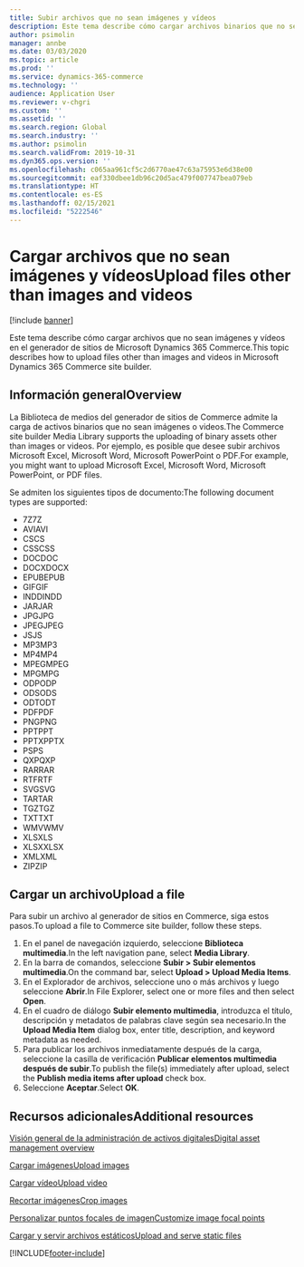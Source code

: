```yaml
---
title: Subir archivos que no sean imágenes y vídeos
description: Este tema describe cómo cargar archivos binarios que no sean imágenes y vídeos en el generador de sitios de Microsoft Dynamics 365 Commerce.
author: psimolin
manager: annbe
ms.date: 03/03/2020
ms.topic: article
ms.prod: ''
ms.service: dynamics-365-commerce
ms.technology: ''
audience: Application User
ms.reviewer: v-chgri
ms.custom: ''
ms.assetid: ''
ms.search.region: Global
ms.search.industry: ''
ms.author: psimolin
ms.search.validFrom: 2019-10-31
ms.dyn365.ops.version: ''
ms.openlocfilehash: c065aa961cf5c2d6770ae47c63a75953e6d38e00
ms.sourcegitcommit: eaf330dbee1db96c20d5ac479f007747bea079eb
ms.translationtype: HT
ms.contentlocale: es-ES
ms.lasthandoff: 02/15/2021
ms.locfileid: "5222546"
---
```

# <a name="upload-files-other-than-images-and-videos"></a><span data-ttu-id="3db0e-103">Cargar archivos que no sean imágenes y vídeos</span><span class="sxs-lookup"><span data-stu-id="3db0e-103">Upload files other than images and videos</span></span>

[!include [banner](includes/banner.md)]

<span data-ttu-id="3db0e-104">Este tema describe cómo cargar archivos que no sean imágenes y vídeos en el generador de sitios de Microsoft Dynamics 365 Commerce.</span><span class="sxs-lookup"><span data-stu-id="3db0e-104">This topic describes how to upload files other than images and videos in Microsoft Dynamics 365 Commerce site builder.</span></span>

## <a name="overview"></a><span data-ttu-id="3db0e-105">Información general</span><span class="sxs-lookup"><span data-stu-id="3db0e-105">Overview</span></span>

<span data-ttu-id="3db0e-106">La Biblioteca de medios del generador de sitios de Commerce admite la carga de activos binarios que no sean imágenes o videos.</span><span class="sxs-lookup"><span data-stu-id="3db0e-106">The Commerce site builder Media Library supports the uploading of binary assets other than images or videos.</span></span> <span data-ttu-id="3db0e-107">Por ejemplo, es posible que desee subir archivos Microsoft Excel, Microsoft Word, Microsoft PowerPoint o PDF.</span><span class="sxs-lookup"><span data-stu-id="3db0e-107">For example, you might want to upload Microsoft Excel, Microsoft Word, Microsoft PowerPoint, or PDF files.</span></span>

<span data-ttu-id="3db0e-108">Se admiten los siguientes tipos de documento:</span><span class="sxs-lookup"><span data-stu-id="3db0e-108">The following document types are supported:</span></span>
- <span data-ttu-id="3db0e-109">7Z</span><span class="sxs-lookup"><span data-stu-id="3db0e-109">7Z</span></span>
- <span data-ttu-id="3db0e-110">AVI</span><span class="sxs-lookup"><span data-stu-id="3db0e-110">AVI</span></span>
- <span data-ttu-id="3db0e-111">CS</span><span class="sxs-lookup"><span data-stu-id="3db0e-111">CS</span></span>
- <span data-ttu-id="3db0e-112">CSS</span><span class="sxs-lookup"><span data-stu-id="3db0e-112">CSS</span></span>
- <span data-ttu-id="3db0e-113">DOC</span><span class="sxs-lookup"><span data-stu-id="3db0e-113">DOC</span></span>
- <span data-ttu-id="3db0e-114">DOCX</span><span class="sxs-lookup"><span data-stu-id="3db0e-114">DOCX</span></span>
- <span data-ttu-id="3db0e-115">EPUB</span><span class="sxs-lookup"><span data-stu-id="3db0e-115">EPUB</span></span>
- <span data-ttu-id="3db0e-116">GIF</span><span class="sxs-lookup"><span data-stu-id="3db0e-116">GIF</span></span>
- <span data-ttu-id="3db0e-117">INDD</span><span class="sxs-lookup"><span data-stu-id="3db0e-117">INDD</span></span>
- <span data-ttu-id="3db0e-118">JAR</span><span class="sxs-lookup"><span data-stu-id="3db0e-118">JAR</span></span>
- <span data-ttu-id="3db0e-119">JPG</span><span class="sxs-lookup"><span data-stu-id="3db0e-119">JPG</span></span>
- <span data-ttu-id="3db0e-120">JPEG</span><span class="sxs-lookup"><span data-stu-id="3db0e-120">JPEG</span></span>
- <span data-ttu-id="3db0e-121">JS</span><span class="sxs-lookup"><span data-stu-id="3db0e-121">JS</span></span>
- <span data-ttu-id="3db0e-122">MP3</span><span class="sxs-lookup"><span data-stu-id="3db0e-122">MP3</span></span>
- <span data-ttu-id="3db0e-123">MP4</span><span class="sxs-lookup"><span data-stu-id="3db0e-123">MP4</span></span>
- <span data-ttu-id="3db0e-124">MPEG</span><span class="sxs-lookup"><span data-stu-id="3db0e-124">MPEG</span></span>
- <span data-ttu-id="3db0e-125">MPG</span><span class="sxs-lookup"><span data-stu-id="3db0e-125">MPG</span></span>
- <span data-ttu-id="3db0e-126">ODP</span><span class="sxs-lookup"><span data-stu-id="3db0e-126">ODP</span></span>
- <span data-ttu-id="3db0e-127">ODS</span><span class="sxs-lookup"><span data-stu-id="3db0e-127">ODS</span></span>
- <span data-ttu-id="3db0e-128">ODT</span><span class="sxs-lookup"><span data-stu-id="3db0e-128">ODT</span></span>
- <span data-ttu-id="3db0e-129">PDF</span><span class="sxs-lookup"><span data-stu-id="3db0e-129">PDF</span></span>
- <span data-ttu-id="3db0e-130">PNG</span><span class="sxs-lookup"><span data-stu-id="3db0e-130">PNG</span></span>
- <span data-ttu-id="3db0e-131">PPT</span><span class="sxs-lookup"><span data-stu-id="3db0e-131">PPT</span></span>
- <span data-ttu-id="3db0e-132">PPTX</span><span class="sxs-lookup"><span data-stu-id="3db0e-132">PPTX</span></span>
- <span data-ttu-id="3db0e-133">PS</span><span class="sxs-lookup"><span data-stu-id="3db0e-133">PS</span></span>
- <span data-ttu-id="3db0e-134">QXP</span><span class="sxs-lookup"><span data-stu-id="3db0e-134">QXP</span></span>
- <span data-ttu-id="3db0e-135">RAR</span><span class="sxs-lookup"><span data-stu-id="3db0e-135">RAR</span></span>
- <span data-ttu-id="3db0e-136">RTF</span><span class="sxs-lookup"><span data-stu-id="3db0e-136">RTF</span></span>
- <span data-ttu-id="3db0e-137">SVG</span><span class="sxs-lookup"><span data-stu-id="3db0e-137">SVG</span></span>
- <span data-ttu-id="3db0e-138">TAR</span><span class="sxs-lookup"><span data-stu-id="3db0e-138">TAR</span></span>
- <span data-ttu-id="3db0e-139">TGZ</span><span class="sxs-lookup"><span data-stu-id="3db0e-139">TGZ</span></span>
- <span data-ttu-id="3db0e-140">TXT</span><span class="sxs-lookup"><span data-stu-id="3db0e-140">TXT</span></span>
- <span data-ttu-id="3db0e-141">WMV</span><span class="sxs-lookup"><span data-stu-id="3db0e-141">WMV</span></span>
- <span data-ttu-id="3db0e-142">XLS</span><span class="sxs-lookup"><span data-stu-id="3db0e-142">XLS</span></span>
- <span data-ttu-id="3db0e-143">XLSX</span><span class="sxs-lookup"><span data-stu-id="3db0e-143">XLSX</span></span>
- <span data-ttu-id="3db0e-144">XML</span><span class="sxs-lookup"><span data-stu-id="3db0e-144">XML</span></span>
- <span data-ttu-id="3db0e-145">ZIP</span><span class="sxs-lookup"><span data-stu-id="3db0e-145">ZIP</span></span>

## <a name="upload-a-file"></a><span data-ttu-id="3db0e-146">Cargar un archivo</span><span class="sxs-lookup"><span data-stu-id="3db0e-146">Upload a file</span></span>

<span data-ttu-id="3db0e-147">Para subir un archivo al generador de sitios en Commerce, siga estos pasos.</span><span class="sxs-lookup"><span data-stu-id="3db0e-147">To upload a file to Commerce site builder, follow these steps.</span></span>

1. <span data-ttu-id="3db0e-148">En el panel de navegación izquierdo, seleccione **Biblioteca multimedia**.</span><span class="sxs-lookup"><span data-stu-id="3db0e-148">In the left navigation pane, select **Media Library**.</span></span>
1. <span data-ttu-id="3db0e-149">En la barra de comandos, seleccione **Subir \> Subir elementos multimedia**.</span><span class="sxs-lookup"><span data-stu-id="3db0e-149">On the command bar, select **Upload \> Upload Media Items**.</span></span>
1. <span data-ttu-id="3db0e-150">En el Explorador de archivos, seleccione uno o más archivos y luego seleccione **Abrir**.</span><span class="sxs-lookup"><span data-stu-id="3db0e-150">In File Explorer, select one or more files and then select **Open**.</span></span>
1. <span data-ttu-id="3db0e-151">En el cuadro de diálogo **Subir elemento multimedia**, introduzca el título, descripción y metadatos de palabras clave según sea necesario.</span><span class="sxs-lookup"><span data-stu-id="3db0e-151">In the **Upload Media Item** dialog box, enter title, description, and keyword metadata as needed.</span></span>
1. <span data-ttu-id="3db0e-152">Para publicar los archivos inmediatamente después de la carga, seleccione la casilla de verificación **Publicar elementos multimedia después de subir**.</span><span class="sxs-lookup"><span data-stu-id="3db0e-152">To publish the file(s) immediately after upload, select the **Publish media items after upload** check box.</span></span>
1. <span data-ttu-id="3db0e-153">Seleccione **Aceptar**.</span><span class="sxs-lookup"><span data-stu-id="3db0e-153">Select **OK**.</span></span>

## <a name="additional-resources"></a><span data-ttu-id="3db0e-154">Recursos adicionales</span><span class="sxs-lookup"><span data-stu-id="3db0e-154">Additional resources</span></span>

[<span data-ttu-id="3db0e-155">Visión general de la administración de activos digitales</span><span class="sxs-lookup"><span data-stu-id="3db0e-155">Digital asset management overview</span></span>](dam-overview.md)

[<span data-ttu-id="3db0e-156">Cargar imágenes</span><span class="sxs-lookup"><span data-stu-id="3db0e-156">Upload images</span></span>](dam-upload-images.md)

[<span data-ttu-id="3db0e-157">Cargar vídeo</span><span class="sxs-lookup"><span data-stu-id="3db0e-157">Upload video</span></span>](dam-upload-video.md)

[<span data-ttu-id="3db0e-158">Recortar imágenes</span><span class="sxs-lookup"><span data-stu-id="3db0e-158">Crop images</span></span>](dam-crop-images.md)

[<span data-ttu-id="3db0e-159">Personalizar puntos focales de imagen</span><span class="sxs-lookup"><span data-stu-id="3db0e-159">Customize image focal points</span></span>](dam-custom-focal-point.md)

[<span data-ttu-id="3db0e-160">Cargar y servir archivos estáticos</span><span class="sxs-lookup"><span data-stu-id="3db0e-160">Upload and serve static files</span></span>](upload-serve-static-files.md)


[!INCLUDE[footer-include](../includes/footer-banner.md)]